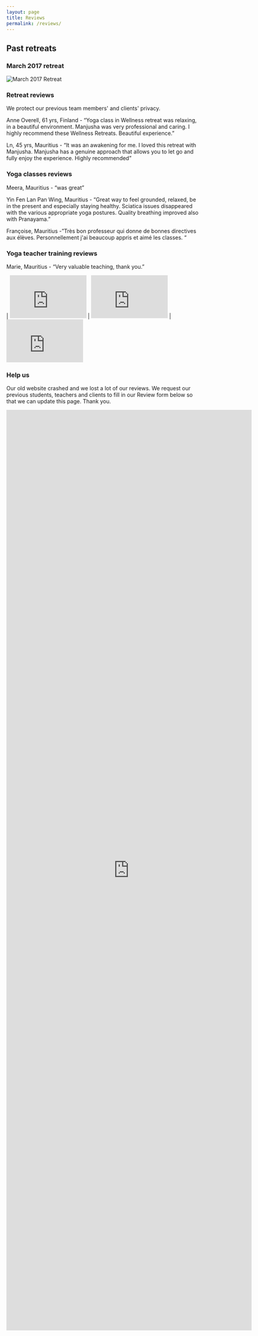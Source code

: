 ```yaml
---
layout: page
title: Reviews
permalink: /reviews/
---
```

## Past retreats
### March 2017 retreat
![March 2017 Retreat](/assets/images/mar2017retreat.jpg "March 2017 Retreat")

### Retreat reviews
We protect our previous team members' and clients' privacy.

Anne Overell, 61 yrs, Finland - “Yoga class in Wellness retreat was relaxing, in a beautiful environment. Manjusha was very professional and caring. I highly recommend these Wellness Retreats. Beautiful experience.”

Ln, 45 yrs, Mauritius - “It was an awakening for me. I loved this retreat with Manjusha. Manjusha has a genuine approach that allows you to let go and fully enjoy the experience. Highly recommended”

### Yoga classes reviews
Meera, Mauritius - “was great”

Yin Fen Lan Pan Wing, Mauritius - “Great way to feel grounded, relaxed, be in the present and especially staying healthy.  Sciatica issues disappeared with the various appropriate yoga postures.  Quality breathing improved also with Pranayama.”

Françoise, Mauritius -”Très bon professeur qui donne de bonnes directives aux élèves. Personnellement j'ai beaucoup appris et aimé les classes. “


### Yoga teacher training reviews
Marie, Mauritius - “Very valuable teaching, thank you.”

| <iframe width="200" height="112" src="https://www.youtube.com/embed/jcocHcgtiJI?si=1dmlJpSK_0Vv2uQU" title="YouTube video player" frameborder="0" allow="accelerometer; autoplay; clipboard-write; encrypted-media; gyroscope; picture-in-picture; web-share" referrerpolicy="strict-origin-when-cross-origin" allowfullscreen></iframe> | <iframe width="200" height="112" src="https://www.youtube.com/embed/e5ZWKyPfEok?si=7HC6gUQ8pNDgak8v" title="YouTube video player" frameborder="0" allow="accelerometer; autoplay; clipboard-write; encrypted-media; gyroscope; picture-in-picture; web-share" referrerpolicy="strict-origin-when-cross-origin" allowfullscreen></iframe> | <iframe width="200" height="112" src="https://www.youtube.com/embed/HeED-i4QPQs?si=vdiJ1TBL9LP71M9j" title="YouTube video player" frameborder="0" allow="accelerometer; autoplay; clipboard-write; encrypted-media; gyroscope; picture-in-picture; web-share" referrerpolicy="strict-origin-when-cross-origin" allowfullscreen></iframe> 


### Help us
Our old website crashed and we lost a lot of our reviews.
We request our previous students, teachers and clients to fill in our Review form below so that we can update this page.
Thank you.


<iframe src="https://docs.google.com/forms/d/e/1FAIpQLSeUCXHJGkToljqtDoaTZ87Ym1Sb6Y63twQJY4PgKqFFIs1prg/viewform?embedded=true" width="640" height="2400" frameborder="0" marginheight="0" marginwidth="0">Loading…</iframe>




[jekyll-organization]: https://github.com/jekyll

